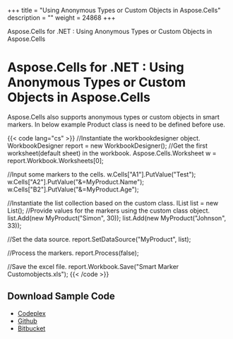 +++
title = "Using Anonymous Types or Custom Objects in Aspose.Cells" 
description = "" 
weight = 24868 
+++

Aspose.Cells for .NET : Using Anonymous Types or Custom Objects in Aspose.Cells  

# Aspose.Cells for .NET : Using Anonymous Types or Custom Objects in Aspose.Cells


Aspose.Cells also supports anonymous types or custom objects in smart markers. In below example Product class is need to be defined before use.

{{< code lang="cs" >}}
//Instantiate the workbookdesigner object.
WorkbookDesigner report = new WorkbookDesigner();
//Get the first worksheet(default sheet) in the workbook.
Aspose.Cells.Worksheet w = report.Workbook.Worksheets[0];

//Input some markers to the cells.
w.Cells["A1"].PutValue("Test");
w.Cells["A2"].PutValue("&=MyProduct.Name");
w.Cells["B2"].PutValue("&=MyProduct.Age");

//Instantiate the list collection based on the custom class.
IList<MyProduct> list = new List<MyProduct>();
//Provide values for the markers using the custom class object.
list.Add(new MyProduct("Simon", 30));
list.Add(new MyProduct("Johnson", 33));

//Set the data source.
report.SetDataSource("MyProduct", list);

//Process the markers.
report.Process(false);

//Save the excel file.
report.Workbook.Save("Smart Marker Customobjects.xls");
{{< /code >}}

## Download Sample Code

*   [Codeplex](https://asposeopenxml.codeplex.com/downloads/get/809004)
*   [Github](https://github.com/asposemarketplace/Aspose_for_OpenXML/releases/download/4/Using.Custom.Objects.Aspose.Cells.zip)
*   [Bitbucket](https://bitbucket.org/asposemarketplace/aspose-for-openxml/downloads/Using%20Custom%20Objects%20%28Aspose.Cells%29.zip)


